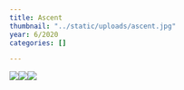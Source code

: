 ```yaml
---
title: Ascent
thumbnail: "../static/uploads/ascent.jpg"
year: 6/2020
categories: []

---
```


![](/uploads/ebce4060883469.5aa7c8a544058.gif)![](/uploads/e9becf60883469.5a5cf1e6c8f3f.gif)![](/uploads/1aff4160883469.5a5cfd03c56af.gif)